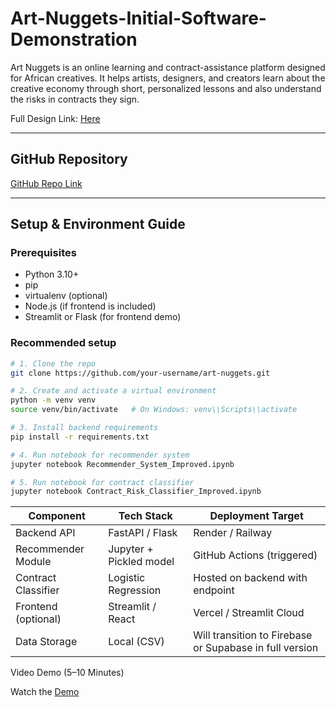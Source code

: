 # Art-Nuggets-Initial-Software-Demonstration
Art Nuggets is an online learning and contract-assistance platform designed for African creatives. It helps artists, designers, and creators learn about the creative economy through short, personalized lessons and also understand the risks in contracts they sign.

Full Design Link: [Here](https://www.figma.com/design/S4YVToBngsou3iGNGbFztW/Art-Nuggets?node-id=25-2464&t=EWdN4U6e2mEEVuNr-1)

---

## GitHub Repository
[GitHub Repo Link](https://github.com/maxprodigy/Art-Nuggets-Initial-Software-Demonstration/)  

---

## Setup & Environment Guide

### Prerequisites
- Python 3.10+
- pip
- virtualenv (optional)
- Node.js (if frontend is included)
- Streamlit or Flask (for frontend demo)

### Recommended setup
```bash
# 1. Clone the repo
git clone https://github.com/your-username/art-nuggets.git

# 2. Create and activate a virtual environment
python -m venv venv
source venv/bin/activate   # On Windows: venv\\Scripts\\activate

# 3. Install backend requirements
pip install -r requirements.txt

# 4. Run notebook for recommender system
jupyter notebook Recommender_System_Improved.ipynb

# 5. Run notebook for contract classifier
jupyter notebook Contract_Risk_Classifier_Improved.ipynb

```

| Component           | Tech Stack              | Deployment Target                                       |
| ------------------- | ----------------------- | ------------------------------------------------------- |
| Backend API         | FastAPI / Flask         | Render / Railway                                        |
| Recommender Module  | Jupyter + Pickled model | GitHub Actions (triggered)                              |
| Contract Classifier | Logistic Regression     | Hosted on backend with endpoint                         |
| Frontend (optional) | Streamlit / React       | Vercel / Streamlit Cloud                                |
| Data Storage        | Local (CSV)             | Will transition to Firebase or Supabase in full version |

Video Demo (5–10 Minutes)

Watch the [Demo](https://youtu.be/OYJYM8k9bfU)
